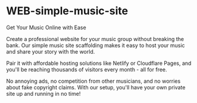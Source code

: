 # WEB-simple-music-site

Get Your Music Online with Ease

Create a professional website for your music group without breaking the bank. Our simple music site scaffolding makes it easy to host your music and share your story with the world.

Pair it with affordable hosting solutions like Netlify or Cloudflare Pages, and you'll be reaching thousands of visitors every month - all for free.

No annoying ads, no competition from other musicians, and no worries about fake copyright claims. With our setup, you'll have your own private site up and running in no time!
